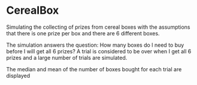 # CerealBox


Simulating the collecting of prizes from cereal boxes with the assumptions that there is one prize per box and there are 6 different boxes. 

The simulation answers the question: How many boxes do I need to buy before I will get all 6 prizes? A trial is considered to be over when I get all 6 prizes and a large number of trials are simulated. 

The median and mean of the number of boxes bought for each trial are displayed
